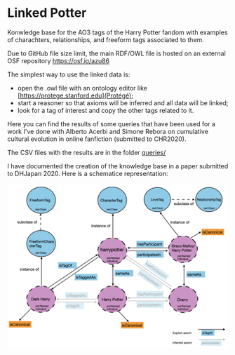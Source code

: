 # Linked Potter
Konwledge base for the AO3 tags of the Harry Potter fandom with examples of charachters, relationships, and freeform tags associated to them.

Due to GitHub file size limit, the main RDF/OWL file is hosted on an external OSF repository https://osf.io/azu86

The simplest way to use the linked data is:
* open the .owl file with an ontology editor like [https://protege.stanford.edu](Protégé);
* start a reasoner so that axioms will be inferred and all data will be linked;
* look for a tag of interest and copy the other tags related to it.

Here you can find the results of some queries that have been used for a work I've done with Alberto Acerbi and Simone Rebora on cumulative cultural evolution in online fanfiction (submitted to CHR2020).

The CSV files with the results are in the folder [queries/](queries)

I have documented the creation of the knowledge base in a paper submitted to DHJapan 2020. Here is a schematice representation:

![linked-schema](/linked-potter_schema.png)
